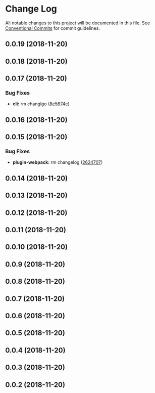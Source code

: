 # Change Log

All notable changes to this project will be documented in this file.
See [Conventional Commits](https://conventionalcommits.org) for commit guidelines.

## 0.0.19 (2018-11-20)



## 0.0.18 (2018-11-20)



## 0.0.17 (2018-11-20)


### Bug Fixes

* **cli:** rm changlgo ([8e5674c](https://github.com/BarryYan/nsp/commit/8e5674c))



## 0.0.16 (2018-11-20)



## 0.0.15 (2018-11-20)


### Bug Fixes

* **plugin-webpack:** rm changelog ([2624707](https://github.com/BarryYan/nsp/commit/2624707))



## 0.0.14 (2018-11-20)



## 0.0.13 (2018-11-20)



## 0.0.12 (2018-11-20)



## 0.0.11 (2018-11-20)



## 0.0.10 (2018-11-20)



## 0.0.9 (2018-11-20)



## 0.0.8 (2018-11-20)



## 0.0.7 (2018-11-20)



## 0.0.6 (2018-11-20)



## 0.0.5 (2018-11-20)



## 0.0.4 (2018-11-20)



## 0.0.3 (2018-11-20)



## 0.0.2 (2018-11-20)
